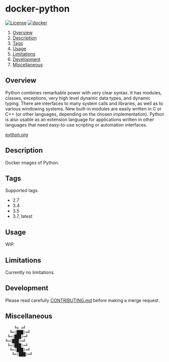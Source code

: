 # docker-python

[![License][license-img]][license-href]
[![docker][docker-img]][docker-href]

1. [Overview](#overview)
2. [Description](#description)
3. [Tags](#setup)
4. [Usage](#usage)
5. [Limitations](#limitations)
6. [Development](#development)
7. [Miscellaneous](#miscellaneous)

## Overview

Python  combines remarkable  power  with  very clear  syntax.  It has  modules,
classes,  exceptions,  very   high  level  dynamic  data   types,  and  dynamic
typing. There are interfaces to many system  calls and libraries, as well as to
various windowing systems.  New built-in modules are easily written in C or C++
(or other  languages, depending on  the chosen implementation). Python  is also
usable as  an extension  language for applications  written in  other languages
that need easy-to-use scripting or automation interfaces.

[python.org](https://www.python.org/)

## Description

Docker images of Python.

## Tags

Supported tags.

- 2.7
- 3.4
- 3.5
- 3.7, latest

## Usage

WIP.

## Limitations

Currently no limitations.

## Development

Please read carefully [CONTRIBUTING.md][contribute-href]  before making a merge
request.

## Miscellaneous

```
    ╚⊙ ⊙╝
  ╚═(███)═╝
 ╚═(███)═╝
╚═(███)═╝
 ╚═(███)═╝
  ╚═(███)═╝
   ╚═(███)═╝
```

[license-img]: https://img.shields.io/badge/license-ISC-blue.svg
[license-href]: LICENSE
[docker-img]: https://img.shields.io/docker/pulls/vptech/python.svg
[docker-href]: https://hub.docker.com/r/vptech/python/
[contribute-href]: CONTRIBUTING.md
